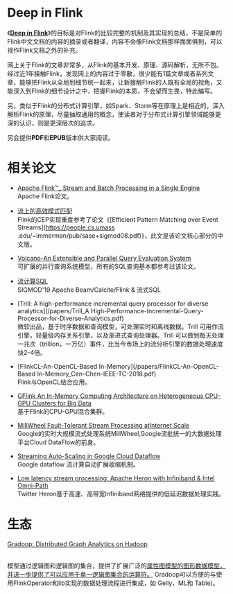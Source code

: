 # Deep in Flink
《[**Deep in Flink**](/deep-in-flink.md)》的目标是对Flink的比较完整的机制及其实现的总结，不是简单的Flink中文文档的内容的摘录或者翻译，内容不会像Flink文档那样面面俱到，可以视作Flink文档之外的补充。

网上关于Flink的文章非常多，从Flink的基本开发、原理、源码解析，无所不包。经过近1年接触Flink，发现网上的内容过于零散，很少能有1篇文章或者系列文章，能够把Flink从全局到细节统一起来，让新接触Flink的人既有全局的视角，又能深入到Flink的细节设计之中，把握Flink的本质，不会望而生畏，特此编写。

另，类似于Flink的分布式计算引擎，如Spark、Storm等在原理上是相近的，深入解析Flink的原理，尽量抽取通用的概念，使读者对于分布式计算引擎领域能够更深的认识，则是更深层次的追求。

另会提供**PDF**和**EPUB**版本供大家阅读。

# 相关论文

- [Apache Flink™_ Stream and Batch Processing in a Single Engine](./papers/Apache_Flink_Stream_and_Batch_Processing_in_a_Single_Engine.pdf)
  <br/>Apache Flink论文。

- [流上的高效模式匹配](/流上的高效模式匹配论文.md)
<br/>Flink的CEP实现重度参考了论文《[Efficient Pattern Matching over Event Streams](https://people.cs.umass
.edu/~immerman/pub/sase+sigmod08.pdf)》，此文是该论文核心部分的中文版。

- [Volcano-An Extensible and Parallel Query Evaluation System](/papers/volcano.pdf)
<br/>可扩展的并行查询系统模型，所有的SQL查询基本都参考过该论文。


- [流计算SQL](/papers/One_SQL_to_Rule_Them_All.pdf)
<br/>SIGMOD'19 Apache Beam/Calcite/Flink & 流式SQL
- [Trill: A high-performance incremental query processor for diverse analytics](/papers/Trill_A High-Performance-Incremental-Query-Processor-for-Diverse-Analytics.pdf)
<br/>微软出品，基于时序数据和查询模型，可处理实时和离线数据。Trill 可用作流引擎，轻量级内存关系引擎，以及渐进式查询处理器。Trill 
可以做到每天处理一兆次（trillion，一万亿）事件，比当今市场上的流分析引擎的数据处理速度快2-4倍。
- [FlinkCL-An-OpenCL-Based In-Memory](/papers/FlinkCL-An-OpenCL-Based In-Memory_Cen-Chen-IEEE-TC-2018.pdf)
<br/>Flink与OpenCL结合应用。
- [GFlink An In-Memory Computing Architecture on Heterogeneous CPU-GPU Clusters for Big Data](/papers/GFlink-An-In-Memory-Computing-Architecture-on-Heterogeneous-CPU-GPU-Clusters-for-Big-Data.pdf)
<br/>基于Flink的CPU-GPU混合集群。
- [MillWheel Fault-Tolerant Stream Processing atInternet Scale](/papers/MillWheel_Fault-Tolerant_Stream_Processing_at_Internet_Scale.pdf)
<br/>  Google的实时大规模流式处理系统MillWheel,Google流批统一的大数据处理平台Cloud DataFlow的前身。
- [Streaming Auto-Scaling in Google Cloud Dataflow](./papers/Streaming_Auto-Scaling_in_Google_Cloud_Dataflow.pdf)
<br/>Google dataflow 流计算自动扩展收缩机制。
- [Low latency stream processing: Apache Heron with Infiniband & Intel Omni-Path](/papers/Heron_Infiniband.pdf)
<br/>Twitter Heron基于高速、高带宽Infiniband网络提供的低延迟数据处理实践。

# 生态

[Gradoop: Distributed Graph Analytics on Hadoop](https://github.com/dbs-leipzig/gradoop)

<br/>模型通过逻辑图和逻辑图的集合，提供了扩展广泛的[属性图模型的图形数据模型，并进一步提供了可以应用于单一逻辑图集合的运算符。](https://github.com/tinkerpop/blueprints/wiki/Property-Graph-Model) Gradoop可以方便的与使用FlinkOperator和lib实现的数据处理流程进行集成，如 Gelly，ML和 Table)。